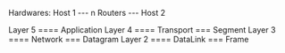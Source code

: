 
Hardwares: Host 1 --- n Routers --- Host 2 

Layer 5 ==== Application
Layer 4 ==== Transport === Segment
Layer 3 ==== Network   === Datagram
Layer 2 ==== DataLink  === Frame
